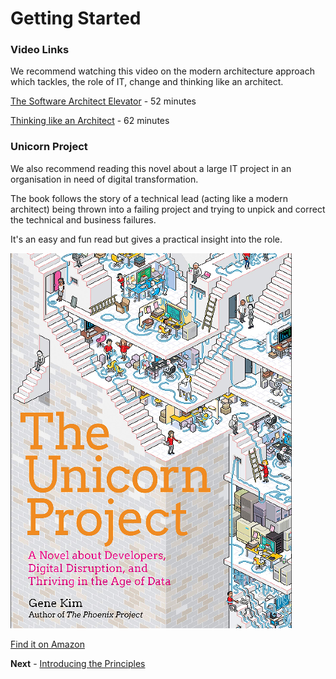 # Getting Started

### Video Links

We recommend watching this video on the modern architecture approach which tackles, the role of IT, change and thinking like an architect.

[The Software Architect Elevator](https://www.youtube.com/watch?v=Zq2VcRZmz78) - 52 minutes

[Thinking like an Architect](https://www.youtube.com/watch?v=xtxfrxf0mfE) - 62 minutes

### Unicorn Project

We also recommend reading this novel about a large IT project in an organisation in need of digital transformation.

The book follows the story of a technical lead (acting like a modern architect) being thrown into a failing project and trying to unpick and correct the technical and business failures.

It's an easy and fun read but gives a practical insight into the role.

![Unicorn Project](../images/unicorn-project.png)

[Find it on Amazon](https://www.amazon.co.uk/dp/1942788762)

**Next** - [Introducing the Principles](./introducing_the_principles.md)
